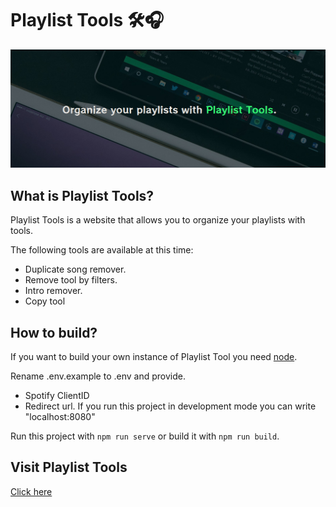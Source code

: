 # Playlist Tools 🛠️🎧

![Playlist Tools](.github/cover.jpg)

## What is Playlist Tools?
Playlist Tools is a website that allows you to organize your playlists with tools. 

The following tools are available at this time:
 - Duplicate song remover.
 - Remove tool by filters.
 - Intro remover.
 - Copy tool

## How to build?
If you want to build your own instance of Playlist Tool you need [node](https://nodejs.dev/).

Rename .env.example to .env and provide.
 - Spotify ClientID
 - Redirect url. If you run this project in development mode you can write "localhost:8080"

Run this project with
`npm run serve`
or build it with
`npm run build`.

## Visit Playlist Tools
[Click here](https://jeboczek.github.io/Playlist-Tools/)